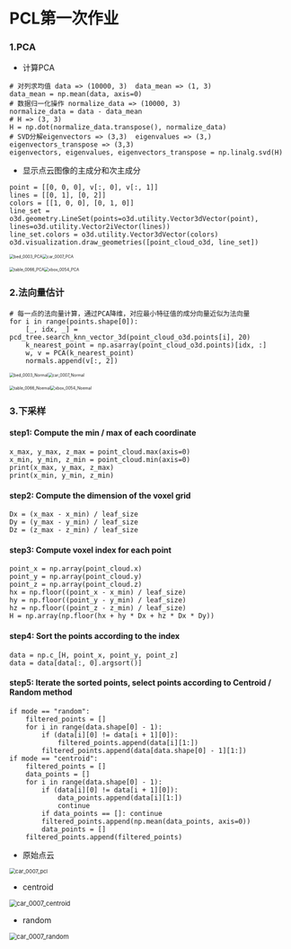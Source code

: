 # PCL第一次作业

### 1.PCA

- 计算PCA

```
# 对列求均值 data => (10000, 3)  data_mean => (1, 3)
data_mean = np.mean(data, axis=0)
# 数据归一化操作 normalize_data => (10000, 3)
normalize_data = data - data_mean
# H => (3, 3)
H = np.dot(normalize_data.transpose(), normalize_data)
# SVD分解eigenvectors => (3,3)  eigenvalues => (3,)  eigenvectors_transpose => (3,3)
eigenvectors, eigenvalues, eigenvectors_transpose = np.linalg.svd(H)
```

- 显示点云图像的主成分和次主成分

```
point = [[0, 0, 0], v[:, 0], v[:, 1]]
lines = [[0, 1], [0, 2]]
colors = [[1, 0, 0], [0, 1, 0]]
line_set = o3d.geometry.LineSet(points=o3d.utility.Vector3dVector(point), lines=o3d.utility.Vector2iVector(lines))
line_set.colors = o3d.utility.Vector3dVector(colors)
o3d.visualization.draw_geometries([point_cloud_o3d, line_set])
```

<img src="./img/bed_0003_PCA.png" alt="bed_0003_PCA" style="zoom:50%;" /><img src="./img/car_0007_PCA.png" alt="car_0007_PCA" style="zoom:50%;" />

<img src="./img/table_0066_PCA.png" alt="table_0066_PCA" style="zoom:50%;" /><img src="./img/xbox_0054_PCA.png" alt="xbox_0054_PCA" style="zoom:50%;" />



### 2.法向量估计

```
# 每一点的法向量计算，通过PCA降维，对应最小特征值的成分向量近似为法向量
for i in range(points.shape[0]):
    [_, idx, _] = pcd_tree.search_knn_vector_3d(point_cloud_o3d.points[i], 20)
    k_nearest_point = np.asarray(point_cloud_o3d.points)[idx, :]
    w, v = PCA(k_nearest_point)
    normals.append(v[:, 2])
```

<img src="./img/bed_0003_Normal.png" alt="bed_0003_Normal" style="zoom:50%;" /><img src="./img/car_0007_Normal.png" alt="car_0007_Normal" style="zoom:50%;" />

<img src="./img/table_0066_Noemal.png" alt="table_0066_Noemal" style="zoom:50%;" /><img src="./img/xbox_0054_Noemal.png" alt="xbox_0054_Noemal" style="zoom:50%;" />

### 3.下采样

#### step1: Compute the min / max of each coordinate

```
x_max, y_max, z_max = point_cloud.max(axis=0)
x_min, y_min, z_min = point_cloud.min(axis=0)
print(x_max, y_max, z_max)
print(x_min, y_min, z_min)
```

#### step2: Compute the dimension of the voxel grid

```
Dx = (x_max - x_min) / leaf_size
Dy = (y_max - y_min) / leaf_size
Dz = (z_max - z_min) / leaf_size
```

#### step3: Compute voxel index for each point

```
point_x = np.array(point_cloud.x)
point_y = np.array(point_cloud.y)
point_z = np.array(point_cloud.z)
hx = np.floor((point_x - x_min) / leaf_size)
hy = np.floor((point_y - y_min) / leaf_size)
hz = np.floor((point_z - z_min) / leaf_size)
H = np.array(np.floor(hx + hy * Dx + hz * Dx * Dy))
```

#### step4: Sort the points according to the index 

```
data = np.c_[H, point_x, point_y, point_z]
data = data[data[:, 0].argsort()]
```

#### step5: Iterate the sorted points, select points according to Centroid / Random method

```
if mode == "random":
    filtered_points = []
    for i in range(data.shape[0] - 1):
        if (data[i][0] != data[i + 1][0]):
            filtered_points.append(data[i][1:])
        filtered_points.append(data[data.shape[0] - 1][1:])
if mode == "centroid":
    filtered_points = []
    data_points = []
    for i in range(data.shape[0] - 1):
        if (data[i][0] != data[i + 1][0]):
            data_points.append(data[i][1:])
            continue
        if data_points == []: continue
        filtered_points.append(np.mean(data_points, axis=0))
        data_points = []
    filtered_points.append(filtered_points)
```

- 原始点云

<img src="./img/car_0007_pcl.png" alt="car_0007_pcl" style="zoom: 67%;" />

- centroid

<img src="./img/car_0007_centroid.png" alt="car_0007_centroid" style="zoom: 80%;" />

- random

<img src="./img/car_0007_random.png" alt="car_0007_random" style="zoom: 80%;" />

















